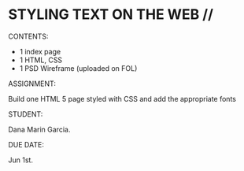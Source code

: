 # STYLING TEXT ON THE WEB //

CONTENTS:
- 1 index page
- 1 HTML, CSS
- 1 PSD Wireframe (uploaded on FOL)


ASSIGNMENT:

Build one HTML 5 page styled with CSS and add the appropriate fonts

STUDENT:

Dana Marin Garcia.

DUE DATE:

Jun 1st.